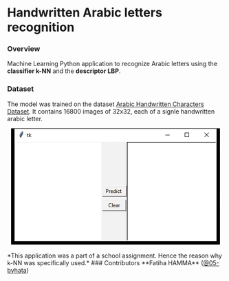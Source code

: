 # Handwritten Arabic letters recognition
### Overview
Machine Learning Python application to recognize Arabic letters using the **classifier k-NN** and the **descriptor LBP**. 


### Dataset
The model was trained on the dataset <a href="https://www.kaggle.com/mloey1/ahcd1"> Arabic Handwritten Characters Dataset</a>. It contains 16800 images of 32x32, each of a signle handwritten arabic letter. 



<p align="center"><img src="/others/prediction.gif"></p>
*This application was a part of a school assignment. Hence the reason why k-NN was specifically used.*
### Contributors
   **Fatiha HAMMA** (<a href="https://www.github.com/kevinarvai/05-bhayta">@05-byhata</a>)

